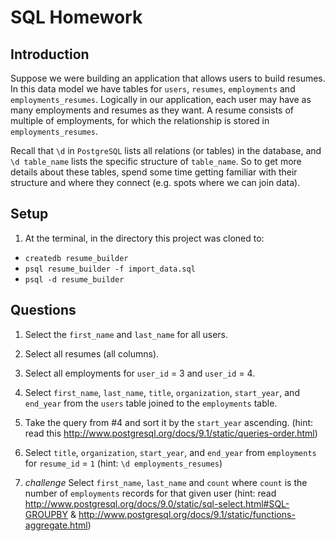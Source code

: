 # SQL Homework

## Introduction

Suppose we were building an application that allows users to build resumes. In this data model we have tables for `users`, `resumes`, `employments` and `employments_resumes`. Logically in our application, each user may have as many employments and resumes as they want. A resume consists of multiple of employments, for which the relationship is stored in `employments_resumes`.

Recall that `\d` in `PostgreSQL` lists all relations (or tables) in the database, and `\d table_name` lists the specific structure of `table_name`. So to get more details about these tables, spend some time getting familiar with their structure and where they connect (e.g. spots where we can join data).


## Setup

1. At the terminal, in the directory this project was cloned to:
  - `createdb resume_builder`
  - `psql resume_builder -f import_data.sql`
  - `psql -d resume_builder`

## Questions

1. Select the `first_name` and `last_name` for all users.

2. Select all resumes (all columns).

3. Select all employments for `user_id` = 3 and `user_id` = 4.

4. Select `first_name`, `last_name`, `title`, `organization`, `start_year`, and `end_year` from the `users` table joined to the `employments` table.

5. Take the query from #4 and sort it by the `start_year` ascending. (hint: read this http://www.postgresql.org/docs/9.1/static/queries-order.html)

6. Select `title`, `organization`, `start_year`, and `end_year` from `employments` for `resume_id` = `1` (hint: `\d employments_resumes`)

7. *challenge* Select `first_name`, `last_name` and `count` where `count` is the number of `employments` records for that given user (hint: read http://www.postgresql.org/docs/9.0/static/sql-select.html#SQL-GROUPBY & http://www.postgresql.org/docs/9.1/static/functions-aggregate.html)
